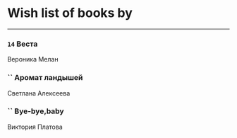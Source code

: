 # Wish list of books by [](https://ok.ru/profile/536771522733)
---

### `14` Веста
Вероника Мелан

### `` Аромат ландышей
Светлана Алексеева

### `` Bye-bye,baby
Виктория Платова

